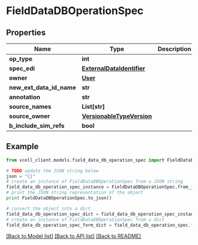 # FieldDataDBOperationSpec


## Properties
Name | Type | Description | Notes
------------ | ------------- | ------------- | -------------
**op_type** | **int** |  | [optional] 
**spec_edi** | [**ExternalDataIdentifier**](ExternalDataIdentifier.md) |  | [optional] 
**owner** | [**User**](User.md) |  | [optional] 
**new_ext_data_id_name** | **str** |  | [optional] 
**annotation** | **str** |  | [optional] 
**source_names** | **List[str]** |  | [optional] 
**source_owner** | [**VersionableTypeVersion**](VersionableTypeVersion.md) |  | [optional] 
**b_include_sim_refs** | **bool** |  | [optional] 

## Example

```python
from vcell_client.models.field_data_db_operation_spec import FieldDataDBOperationSpec

# TODO update the JSON string below
json = "{}"
# create an instance of FieldDataDBOperationSpec from a JSON string
field_data_db_operation_spec_instance = FieldDataDBOperationSpec.from_json(json)
# print the JSON string representation of the object
print FieldDataDBOperationSpec.to_json()

# convert the object into a dict
field_data_db_operation_spec_dict = field_data_db_operation_spec_instance.to_dict()
# create an instance of FieldDataDBOperationSpec from a dict
field_data_db_operation_spec_form_dict = field_data_db_operation_spec.from_dict(field_data_db_operation_spec_dict)
```
[[Back to Model list]](../README.md#documentation-for-models) [[Back to API list]](../README.md#documentation-for-api-endpoints) [[Back to README]](../README.md)


